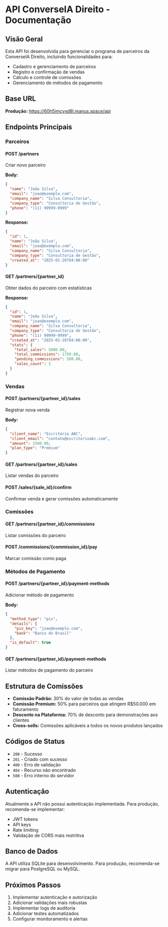 # API ConverseIA Direito - Documentação

## Visão Geral

Esta API foi desenvolvida para gerenciar o programa de parceiros da ConverseIA Direito, incluindo funcionalidades para:

- Cadastro e gerenciamento de parceiros
- Registro e confirmação de vendas
- Cálculo e controle de comissões
- Gerenciamento de métodos de pagamento

## Base URL

**Produção:** https://60h5imcyxd8l.manus.space/api

## Endpoints Principais

### Parceiros

#### POST /partners
Criar novo parceiro

**Body:**
```json
{
  "name": "João Silva",
  "email": "joao@exemplo.com",
  "company_name": "Silva Consultoria",
  "company_type": "Consultoria de Gestão",
  "phone": "(11) 99999-9999"
}
```

**Response:**
```json
{
  "id": 1,
  "name": "João Silva",
  "email": "joao@exemplo.com",
  "company_name": "Silva Consultoria",
  "company_type": "Consultoria de Gestão",
  "created_at": "2025-01-26T04:00:00"
}
```

#### GET /partners/{partner_id}
Obter dados do parceiro com estatísticas

**Response:**
```json
{
  "id": 1,
  "name": "João Silva",
  "email": "joao@exemplo.com",
  "company_name": "Silva Consultoria",
  "company_type": "Consultoria de Gestão",
  "phone": "(11) 99999-9999",
  "created_at": "2025-01-26T04:00:00",
  "stats": {
    "total_sales": 5000.00,
    "total_commissions": 1750.00,
    "pending_commissions": 500.00,
    "sales_count": 3
  }
}
```

### Vendas

#### POST /partners/{partner_id}/sales
Registrar nova venda

**Body:**
```json
{
  "client_name": "Escritório ABC",
  "client_email": "contato@escritorioabc.com",
  "amount": 2500.00,
  "plan_type": "Premium"
}
```

#### GET /partners/{partner_id}/sales
Listar vendas do parceiro

#### POST /sales/{sale_id}/confirm
Confirmar venda e gerar comissões automaticamente

### Comissões

#### GET /partners/{partner_id}/commissions
Listar comissões do parceiro

#### POST /commissions/{commission_id}/pay
Marcar comissão como paga

### Métodos de Pagamento

#### POST /partners/{partner_id}/payment-methods
Adicionar método de pagamento

**Body:**
```json
{
  "method_type": "pix",
  "details": {
    "pix_key": "joao@exemplo.com",
    "bank": "Banco do Brasil"
  },
  "is_default": true
}
```

#### GET /partners/{partner_id}/payment-methods
Listar métodos de pagamento do parceiro

## Estrutura de Comissões

- **Comissão Padrão:** 30% do valor de todas as vendas
- **Comissão Premium:** 50% para parceiros que atingem R$50.000 em faturamento
- **Desconto na Plataforma:** 70% de desconto para demonstrações aos clientes
- **Cross-sells:** Comissões aplicáveis a todos os novos produtos lançados

## Códigos de Status

- `200` - Sucesso
- `201` - Criado com sucesso
- `400` - Erro de validação
- `404` - Recurso não encontrado
- `500` - Erro interno do servidor

## Autenticação

Atualmente a API não possui autenticação implementada. Para produção, recomenda-se implementar:

- JWT tokens
- API keys
- Rate limiting
- Validação de CORS mais restritiva

## Banco de Dados

A API utiliza SQLite para desenvolvimento. Para produção, recomenda-se migrar para PostgreSQL ou MySQL.

## Próximos Passos

1. Implementar autenticação e autorização
2. Adicionar validações mais robustas
3. Implementar logs de auditoria
4. Adicionar testes automatizados
5. Configurar monitoramento e alertas

